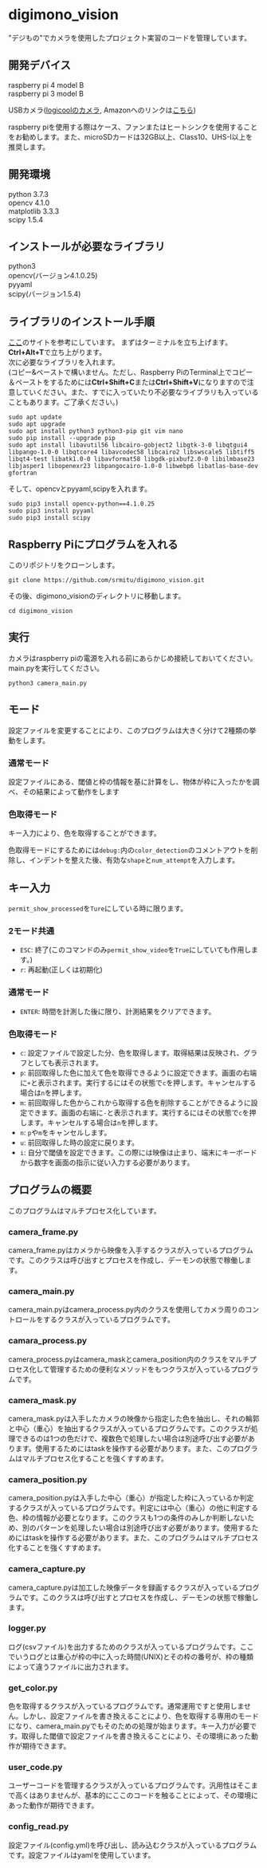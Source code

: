 # digimono_vision
"デジもの"でカメラを使用したプロジェクト実習のコードを管理しています。

## 開発デバイス
raspberry pi 4 model B <br>
raspberry pi 3 model B

USBカメラ([logicoolのカメラ](https://www.logicool.co.jp/ja-jp/product/hd-webcam-c270n), Amazonへのリンクは[こちら](https://www.amazon.co.jp/%E3%83%AD%E3%82%B8%E3%82%AF%E3%83%BC%E3%83%AB-%E3%82%A6%E3%82%A7%E3%83%96%E3%82%AB%E3%83%A1%E3%83%A9-C270n-%E3%82%B9%E3%83%88%E3%83%AA%E3%83%BC%E3%83%9F%E3%83%B3%E3%82%B0-2%E5%B9%B4%E9%96%93%E3%83%A1%E3%83%BC%E3%82%AB%E3%83%BC%E4%BF%9D%E8%A8%BC/dp/B07QMKND9M))

raspberry piを使用する際はケース、ファンまたはヒートシンクを使用することをお勧めします。また、microSDカードは32GB以上、Class10、UHS-Ⅰ以上を推奨します。
## 開発環境
python 3.7.3 <br>
opencv 4.1.0 <br>
matplotlib 3.3.3 <br>
scipy 1.5.4 <br>

## インストールが必要なライブラリ
python3<br>
opencv(バージョン4.1.0.25)<br>
pyyaml<br>
scipy(バージョン1.5.4)

## ライブラリのインストール手順
[ここ](https://qiita.com/wk_/items/8db529a6b24a955888db)のサイトを参考にしています。
まずはターミナルを立ち上げます。**Ctrl+Alt+T**で立ち上がります。<br>
次に必要なライブラリを入れます。<br>(コピー&ペーストで構いません。ただし、Raspberry PiのTerminal上でコピー＆ペーストをするためには**Ctrl+Shift+C**または**Ctrl+Shift+V**になりますので注意していください。また、すでに入っていたり不必要なライブラリも入っていることもあります。ご了承ください。)
```
sudo apt update
sudo apt upgrade
sudo apt install python3 python3-pip git vim nano
sudo pip install --upgrade pip
sudo apt install libavutil56 libcairo-gobject2 libgtk-3-0 libqtgui4 libpango-1.0-0 libqtcore4 libavcodec58 libcairo2 libswscale5 libtiff5 libqt4-test libatk1.0-0 libavformat58 libgdk-pixbuf2.0-0 libilmbase23 libjasper1 libopenexr23 libpangocairo-1.0-0 libwebp6 libatlas-base-dev gfortran
```
そして、opencvとpyyaml,scipyを入れます。
```
sudo pip3 install opencv-python==4.1.0.25
sudo pip3 install pyyaml
sudo pip3 install scipy
```
## Raspberry Piにプログラムを入れる
このリポジトリをクローンします。
```
git clone https://github.com/srmitu/digimono_vision.git
```
その後、digimono_visionのディレクトリに移動します。
```
cd digimono_vision
```
## 実行
カメラはraspberry piの電源を入れる前にあらかじめ接続しておいてください。<br>
main.pyを実行してください。
```
python3 camera_main.py
```
## モード
設定ファイルを変更することにより、このプログラムは大きく分けて2種類の挙動をします。
### 通常モード
設定ファイルにある、閾値と枠の情報を基に計算をし、物体が枠に入ったかを調べ、その結果によって動作をします
### 色取得モード
キー入力により、色を取得することができます。

色取得モードにするためには`debug:`内の`color_detection`のコメントアウトを削除し、インデントを整えた後、有効な`shape`と`num_attempt`を入力します。

## キー入力
`permit_show_processed`を`Ture`にしている時に限ります。
### 2モード共通
 - `ESC`: 終了(このコマンドのみ`permit_show_video`を`True`にしていても作用します。)<br>
 - `r`: 再起動(正しくは初期化)
### 通常モード
 - `ENTER`: 時間を計測した後に限り、計測結果をクリアできます。
### 色取得モード
 - `c`: 設定ファイルで設定した分、色を取得します。取得結果は反映され、グラフとしても表示されます。<br>
 - `p`: 前回取得した色に加えて色を取得できるように設定できます。画面の右端に`+`と表示されます。実行するにはその状態で`c`を押します。キャンセルする場合は`n`を押します。<br>
 - `m`: 前回取得した色からこれから取得する色を削除することができるように設定できます。画面の右端に`-`と表示されます。実行するにはその状態で`c`を押します。キャンセルする場合は`n`を押します。<br>
 - `n`: `p`や`m`をキャンセルします。<br>
 - `u`: 前回取得した時の設定に戻ります。<br>
 - `i`: 自分で閾値を設定できます。この際には映像は止まり、端末にキーボードから数字を画面の指示に従い入力する必要があります。

## プログラムの概要
このプログラムはマルチプロセス化しています。
### camera_frame.py
camera_frame.pyはカメラから映像を入手するクラスが入っているプログラムです。このクラスは呼び出すとプロセスを作成し、デーモンの状態で稼働します。
### camera_main.py
camera_main.pyはcamera_process.py内のクラスを使用してカメラ周りのコントロールをするクラスが入っているプログラムです。
### camara_process.py
camera_process.pyはcamera_maskとcamera_position内のクラスをマルチプロセス化して管理するための便利なメソッドをもつクラスが入っているプログラムです。
### camera_mask.py
camera_mask.pyは入手したカメラの映像から指定した色を抽出し、それの輪郭と中心（重心）を抽出するクラスが入っているプログラムです。このクラスが処理できるのは1つの色だけで、複数色で処理したい場合は別途呼び出す必要があります。使用するためにはtaskを操作する必要があります。また、このプログラムはマルチプロセス化することを強くすすめます。
### camera_position.py
camera_position.pyは入手した中心（重心）が指定した枠に入っているか判定するクラスが入っているプログラムです。判定には中心（重心）の他に判定する色、枠の情報が必要となります。このクラスも1つの条件のみしか判断しないため、別のパターンを処理したい場合は別途呼び出す必要があります。使用するためにはtaskを操作する必要があります。また、このプログラムはマルチプロセス化することを強くすすめます。
### camera_capture.py
camera_capture.pyは加工した映像データを録画するクラスが入っているプログラムです。このクラスは呼び出すとプロセスを作成し、デーモンの状態で稼働します。
### logger.py
ログ(csvファイル)を出力するためのクラスが入っているプログラムです。ここでいうログとは重心が枠の中に入った時間(UNIX)とその枠の番号が、枠の種類によって違うファイルに出力されます。
### get_color.py
色を取得するクラスが入っているプログラムです。通常運用ですと使用しません。しかし、設定ファイルを書き換えることにより、色を取得する専用のモードになり、camera_main.pyでもそのための処理が始まります。キー入力が必要です。取得した閾値で設定ファイルを書き換えることにより、その環境にあった動作が期待できます。
### user_code.py
ユーザーコードを管理するクラスが入っているプログラムです。汎用性はそこまで高くはありませんが、基本的にここのコードを触ることによって、その環境にあった動作が期待できます。
### config_read.py
設定ファイル(config.yml)を呼び出し、読み込むクラスが入っているプログラムです。設定ファイルはyamlを使用しています。
